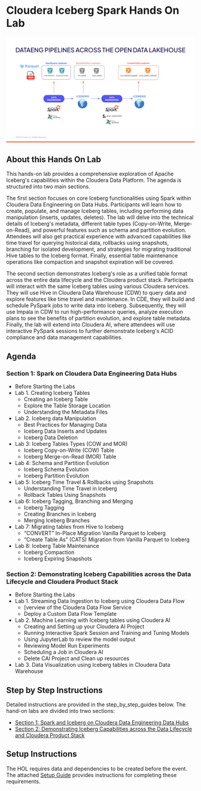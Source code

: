 # Cloudera Iceberg Spark Hands On Lab

![alt text](/img/new-ref-arch.png)

## About this Hands On Lab

This hands-on lab provides a comprehensive exploration of Apache Iceberg's capabilities within the Cloudera Data Platform. The agenda is structured into two main sections.

The first section focuses on core Iceberg functionalities using Spark within Cloudera Data Engineering on Data Hubs. Participants will learn how to create, populate, and manage Iceberg tables, including performing data manipulation (inserts, updates, deletes). The lab will delve into the technical details of Iceberg's metadata, different table types (Copy-on-Write, Merge-on-Read), and powerful features such as schema and partition evolution. Attendees will also get practical experience with advanced capabilities like time travel for querying historical data, rollbacks using snapshots, branching for isolated development, and strategies for migrating traditional Hive tables to the Iceberg format. Finally, essential table maintenance operations like compaction and snapshot expiration will be covered.

The second section demonstrates Iceberg's role as a unified table format across the entire data lifecycle and the Cloudera product stack. Participants will interact with the same Iceberg tables using various Cloudera services. They will use Hive in Cloudera Data Warehouse (CDW) to query data and explore features like time travel and maintenance. In CDE, they will build and schedule PySpark jobs to write data into Iceberg. Subsequently, they will use Impala in CDW to run high-performance queries, analyze execution plans to see the benefits of partition evolution, and explore table metadata. Finally, the lab will extend into Cloudera AI, where attendees will use interactive PySpark sessions to further demonstrate Iceberg's ACID compliance and data management capabilities.

## Agenda

### Section 1: Spark on Cloudera Data Engineering Data Hubs
* Before Starting the Labs
* Lab 1. Creating Iceberg Tables
  * Creating an Iceberg Table
  * Explore the Table Storage Location
  * Understanding the Metadata Files
* Lab 2. Iceberg data Manipulation
  * Best Practices for Managing Data
  * Iceberg Data Inserts and Updates
  * Iceberg Data Deletion
* Lab 3: Iceberg Tables Types (COW and MOR)
  * Iceberg Copy-on-Write (COW) Table
  * Iceberg Merge-on-Read (MOR) Table
* Lab 4: Schema and Partition Evolution
  * Iceberg Schema Evolution
  * Iceberg Partition Evolution
* Lab 5: Iceberg Time Travel & Rollbacks using Snapshots
  * Understanding Time Travel in Iceberg
  * Rollback Tables Using Snapshots
* Lab 6: Iceberg Tagging, Branching and Merging
  * Iceberg Tagging
  * Creating Branches in Iceberg
  * Merging Iceberg Branches
* Lab 7: Migrating tables from Hive to Iceberg
  * “CONVERT” In-Place Migration Vanilla Parquet to Iceberg
  * “Create Table As” (CATS) Migration from Vanilla Parquet to Iceberg
* Lab 8: Iceberg Table Maintenance
  * Iceberg Compaction
  * Iceberg Expiring Snapshots
      
### Section 2: Demonstrating Iceberg Capabilities across the Data Lifecycle and Cloudera Product Stack
* Before Starting the Labs
* Lab 1. Streaming Data Ingestion to Iceberg using Cloudera Data Flow
  * [verview of the Cloudera Data Flow Service
  * Deploy a Custom Data Flow Template
* Lab 2. Machine Learning with Iceberg tables using Cloudera AI
  * Creating and Setting up your Cloudera AI Project
  * Running Interactive Spark Session and Training and Tuning Models
  * Using JupyterLab to review the model output
  * Reviewing Model Run Experiments
  * Scheduling a Job in Cloudera AI
  * Delete CAI Project and Clean up resources
* Lab 3. Data Visualization using Iceberg tables in Cloudera Data Warehouse

## Step by Step Instructions

Detailed instructions are provided in the step_by_step_guides below. The hand-on labs are divided into trwo sections:

* [Section 1: Spark and Iceberg on Cloudera Data Engineering Data Hubs](#section-1-spark-and-iceberg-on-cloudera-data-engineering-data-hubs)
* [Section 2: Demonstrating Iceberg Capabilities across the Data Lifecycle and Cloudera Product Stack](#section-2-demonstrating-iceberg-capabilities-across-the-data-lifecycle-and-cloudera-product-stack)

## Setup Instructions

The HOL requires data and dependencies to be created before the event. The attached [Setup Guide](https://github.com/richard-vh/iceberg-spark-hol/blob/main/setup/README.md) provides instructions for completing these requirements.

